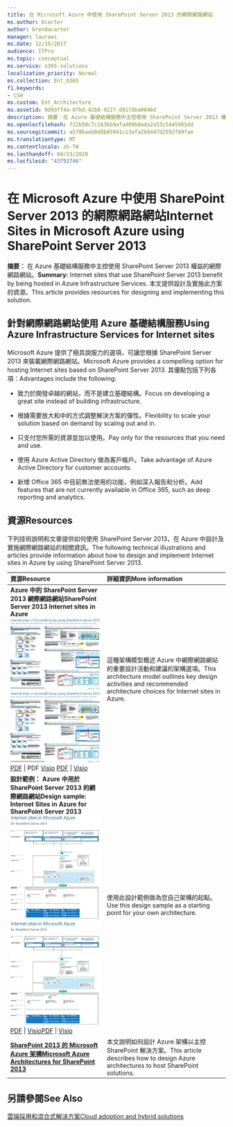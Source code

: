 ```yaml
---
title: 在 Microsoft Azure 中使用 SharePoint Server 2013 的網際網路網站
ms.author: bcarter
author: brendacarter
manager: laurawi
ms.date: 12/15/2017
audience: ITPro
ms.topic: conceptual
ms.service: o365-solutions
localization_priority: Normal
ms.collection: Ent_O365
f1.keywords:
- CSH
ms.custom: Ent_Architecture
ms.assetid: 0d93ff4a-8fbd-42b8-9227-d817dba0046d
description: 摘要：在 Azure 基礎結構服務中主控使用 SharePoint Server 2013 權益的網際網路網站。 本文提供設計及實施此方案的資源。
ms.openlocfilehash: f32b58c7c163bb9afa409b8a4a2a53c5445965dd
ms.sourcegitcommit: a578baeb0d8b85941c13afa268447d2592f89fae
ms.translationtype: MT
ms.contentlocale: zh-TW
ms.lasthandoff: 04/23/2020
ms.locfileid: "43793746"
---
```

# <a name="internet-sites-in-microsoft-azure-using-sharepoint-server-2013"></a><span data-ttu-id="adf4b-104">在 Microsoft Azure 中使用 SharePoint Server 2013 的網際網路網站</span><span class="sxs-lookup"><span data-stu-id="adf4b-104">Internet Sites in Microsoft Azure using SharePoint Server 2013</span></span>

 <span data-ttu-id="adf4b-105">**摘要：** 在 Azure 基礎結構服務中主控使用 SharePoint Server 2013 權益的網際網路網站。</span><span class="sxs-lookup"><span data-stu-id="adf4b-105">**Summary:** Internet sites that use SharePoint Server 2013 benefit by being hosted in Azure Infrastructure Services.</span></span> <span data-ttu-id="adf4b-106">本文提供設計及實施此方案的資源。</span><span class="sxs-lookup"><span data-stu-id="adf4b-106">This article provides resources for designing and implementing this solution.</span></span>
  
## <a name="using-azure-infrastructure-services-for-internet-sites"></a><span data-ttu-id="adf4b-107">針對網際網路網站使用 Azure 基礎結構服務</span><span class="sxs-lookup"><span data-stu-id="adf4b-107">Using Azure Infrastructure Services for Internet sites</span></span>

<span data-ttu-id="adf4b-108">Microsoft Azure 提供了極具說服力的選項，可讓您根據 SharePoint Server 2013 來裝載網際網路網站。</span><span class="sxs-lookup"><span data-stu-id="adf4b-108">Microsoft Azure provides a compelling option for hosting Internet sites based on SharePoint Server 2013.</span></span> <span data-ttu-id="adf4b-109">其優點包括下列各項：</span><span class="sxs-lookup"><span data-stu-id="adf4b-109">Advantages include the following:</span></span>
  
- <span data-ttu-id="adf4b-110">致力於開發卓越的網站，而不是建立基礎結構。</span><span class="sxs-lookup"><span data-stu-id="adf4b-110">Focus on developing a great site instead of building infrastructure.</span></span>
    
- <span data-ttu-id="adf4b-111">根據需要放大和中的方式調整解決方案的彈性。</span><span class="sxs-lookup"><span data-stu-id="adf4b-111">Flexibility to scale your solution based on demand by scaling out and in.</span></span>
    
- <span data-ttu-id="adf4b-112">只支付您所需的資源並加以使用。</span><span class="sxs-lookup"><span data-stu-id="adf4b-112">Pay only for the resources that you need and use.</span></span>
    
- <span data-ttu-id="adf4b-113">使用 Azure Active Directory 做為客戶帳戶。</span><span class="sxs-lookup"><span data-stu-id="adf4b-113">Take advantage of Azure Active Directory for customer accounts.</span></span>
    
- <span data-ttu-id="adf4b-114">新增 Office 365 中目前無法使用的功能，例如深入報告和分析。</span><span class="sxs-lookup"><span data-stu-id="adf4b-114">Add features that are not currently available in Office 365, such as deep reporting and analytics.</span></span>
    
## <a name="resources"></a><span data-ttu-id="adf4b-115">資源</span><span class="sxs-lookup"><span data-stu-id="adf4b-115">Resources</span></span>

<span data-ttu-id="adf4b-116">下列技術說明和文章提供如何使用 SharePoint Server 2013，在 Azure 中設計及實施網際網路網站的相關資訊。</span><span class="sxs-lookup"><span data-stu-id="adf4b-116">The following technical illustrations and articles provide information about how to design and implement Internet sites in Azure by using SharePoint Server 2013.</span></span>
  
|<span data-ttu-id="adf4b-117">**資源**</span><span class="sxs-lookup"><span data-stu-id="adf4b-117">**Resource**</span></span>|<span data-ttu-id="adf4b-118">**詳細資訊**</span><span class="sxs-lookup"><span data-stu-id="adf4b-118">**More information**</span></span>|
|:-----|:-----|
|<span data-ttu-id="adf4b-119">**Azure 中的 SharePoint Server 2013 網際網路網站**</span><span class="sxs-lookup"><span data-stu-id="adf4b-119">**SharePoint Server 2013 Internet sites in Azure**</span></span> <br/> <span data-ttu-id="adf4b-120">[![Azure 中使用 SharePoint 的網際網路網站影像](media/MS-AZ-SPInternetSites.jpg)          ](https://go.microsoft.com/fwlink/p/?LinkId=392552)</span><span class="sxs-lookup"><span data-stu-id="adf4b-120">[![Image of Internet sites in Azure using SharePoint](media/MS-AZ-SPInternetSites.jpg)          ](https://go.microsoft.com/fwlink/p/?LinkId=392552)</span></span> <br/> <span data-ttu-id="adf4b-121">[PDF](https://go.microsoft.com/fwlink/p/?LinkId=392552) \| PDF [          ](https://go.microsoft.com/fwlink/p/?LinkId=392551) [Visio](https://go.microsoft.com/fwlink/p/?LinkId=392551)  </span><span class="sxs-lookup"><span data-stu-id="adf4b-121">[PDF](https://go.microsoft.com/fwlink/p/?LinkId=392552)  \| [          ](https://go.microsoft.com/fwlink/p/?LinkId=392551)[Visio](https://go.microsoft.com/fwlink/p/?LinkId=392551)</span></span> <br/> |<span data-ttu-id="adf4b-122">這種架構模型概述 Azure 中網際網路網站的重要設計活動和建議的架構選項。</span><span class="sxs-lookup"><span data-stu-id="adf4b-122">This architecture model outlines key design activities and recommended architecture choices for Internet sites in Azure.</span></span>  <br/> |
|<span data-ttu-id="adf4b-123">**設計範例： Azure 中用於 SharePoint Server 2013 的網際網路網站**</span><span class="sxs-lookup"><span data-stu-id="adf4b-123">**Design sample: Internet Sites in Azure for SharePoint Server 2013**</span></span> <br/> <span data-ttu-id="adf4b-124">[![設計範例影像：Microsoft Azure for SharePoint 2013 中的網際網路網站](media/MS-AZ-InternetSitesDesignSample.jpg)          ](https://go.microsoft.com/fwlink/p/?LinkId=392549)</span><span class="sxs-lookup"><span data-stu-id="adf4b-124">[![Image of the Design sample: Internet sites in Microsoft Azure for SharePoint 2013](media/MS-AZ-InternetSitesDesignSample.jpg)          ](https://go.microsoft.com/fwlink/p/?LinkId=392549)</span></span> <br/> <span data-ttu-id="adf4b-125">[PDF](https://go.microsoft.com/fwlink/p/?LinkId=392549)  \| [Visio](https://go.microsoft.com/fwlink/p/?LinkId=392548)</span><span class="sxs-lookup"><span data-stu-id="adf4b-125">[PDF](https://go.microsoft.com/fwlink/p/?LinkId=392549)  \| [Visio](https://go.microsoft.com/fwlink/p/?LinkId=392548)</span></span> <br/> |<span data-ttu-id="adf4b-126">使用此設計範例做為您自己架構的起點。</span><span class="sxs-lookup"><span data-stu-id="adf4b-126">Use this design sample as a starting point for your own architecture.</span></span>  <br/> |
|<span data-ttu-id="adf4b-127">**[SharePoint 2013 的 Microsoft Azure 架構](microsoft-azure-architectures-for-sharepoint-2013.md)**</span><span class="sxs-lookup"><span data-stu-id="adf4b-127">**[Microsoft Azure Architectures for SharePoint 2013](microsoft-azure-architectures-for-sharepoint-2013.md)**</span></span> <br/> |<span data-ttu-id="adf4b-128">本文說明如何設計 Azure 架構以主控 SharePoint 解決方案。</span><span class="sxs-lookup"><span data-stu-id="adf4b-128">This article describes how to design Azure architectures to host SharePoint solutions.</span></span>  <br/> |

## <a name="see-also"></a><span data-ttu-id="adf4b-129">另請參閱</span><span class="sxs-lookup"><span data-stu-id="adf4b-129">See Also</span></span>

[<span data-ttu-id="adf4b-130">雲端採用和混合式解決方案</span><span class="sxs-lookup"><span data-stu-id="adf4b-130">Cloud adoption and hybrid solutions</span></span>](cloud-adoption-and-hybrid-solutions.yml)



